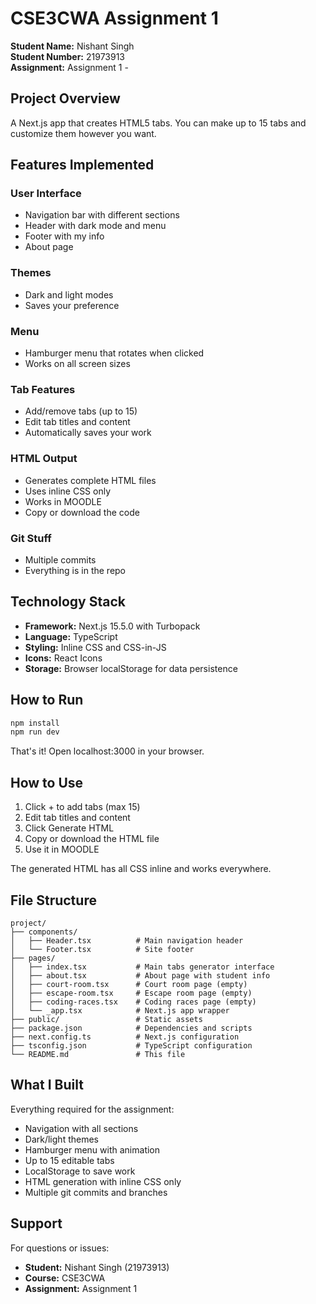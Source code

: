 # CSE3CWA Assignment 1 

**Student Name:** Nishant Singh  
**Student Number:** 21973913  
**Assignment:** Assignment 1 - 

## Project Overview

A Next.js app that creates HTML5 tabs. You can make up to 15 tabs and customize them however you want.

## Features Implemented

### User Interface
- Navigation bar with different sections
- Header with dark mode and menu
- Footer with my info
- About page

### Themes
- Dark and light modes
- Saves your preference

### Menu
- Hamburger menu that rotates when clicked
- Works on all screen sizes

### Tab Features
- Add/remove tabs (up to 15)
- Edit tab titles and content
- Automatically saves your work

### HTML Output
- Generates complete HTML files
- Uses inline CSS only
- Works in MOODLE
- Copy or download the code

### Git Stuff
- Multiple commits
- Everything is in the repo

## Technology Stack

- **Framework:** Next.js 15.5.0 with Turbopack
- **Language:** TypeScript
- **Styling:** Inline CSS and CSS-in-JS
- **Icons:** React Icons
- **Storage:** Browser localStorage for data persistence

## How to Run

```bash
npm install
npm run dev
```

That's it! Open localhost:3000 in your browser.

## How to Use

1. Click + to add tabs (max 15)
2. Edit tab titles and content
3. Click Generate HTML
4. Copy or download the HTML file
5. Use it in MOODLE

The generated HTML has all CSS inline and works everywhere.

## File Structure

```
project/
├── components/
│   ├── Header.tsx          # Main navigation header
│   └── Footer.tsx          # Site footer
├── pages/
│   ├── index.tsx           # Main tabs generator interface
│   ├── about.tsx           # About page with student info
│   ├── court-room.tsx      # Court room page (empty)
│   ├── escape-room.tsx     # Escape room page (empty)  
│   ├── coding-races.tsx    # Coding races page (empty)
│   └── _app.tsx            # Next.js app wrapper
├── public/                 # Static assets
├── package.json            # Dependencies and scripts
├── next.config.ts          # Next.js configuration
├── tsconfig.json           # TypeScript configuration
└── README.md               # This file
```

## What I Built

Everything required for the assignment:
- Navigation with all sections
- Dark/light themes  
- Hamburger menu with animation
- Up to 15 editable tabs
- LocalStorage to save work
- HTML generation with inline CSS only
- Multiple git commits and branches

## Support

For questions or issues:
- **Student:** Nishant Singh (21973913)
- **Course:** CSE3CWA
- **Assignment:** Assignment 1

